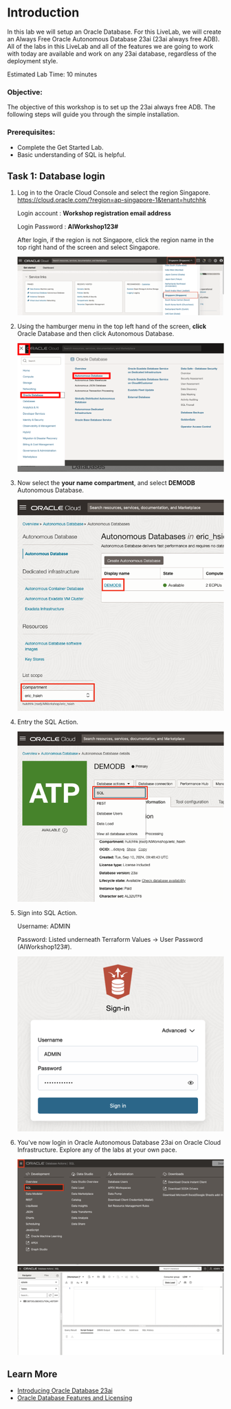 # Introduction

In this lab we will setup an Oracle Database. For this LiveLab, we will create an Always Free Oracle Autonomous Database 23ai (23ai always free ADB). All of the labs in this LiveLab and all of the features we are going to work with today are available and work on any 23ai database, regardless of the deployment style.

Estimated Lab Time: 10 minutes

### Objective:
The objective of this workshop is to set up the 23ai always free ADB. The following steps will guide you through the simple installation.

### Prerequisites:
- Complete the Get Started Lab.
- Basic understanding of SQL is helpful.

## Task 1: Database login
1. Log in to the Oracle Cloud Console and select the region Singapore.
   https://cloud.oracle.com/?region=ap-singapore-1&tenant=hutchhk

   Login account : **Workshop registration email address**

   Login Password : **AIWorkshop123#**

   After login, if the region is not Singapore, click the region name in the top right hand of the screen and select Singapore.

    ![switch region](images/im1-switch-region.png " ")

2. Using the hamburger menu in the top left hand of the screen, **click** Oracle Database and then click Autonomous Database.

    ![locate adb](images/im1.png " ")

3. Now select the **your name compartment**, and select **DEMODB** Autonomous Database.

    ![locate adb](images/im2-workshop.png " ")

4. Entry the SQL Action.

    ![locate adb](images/im3-workshop.png " ")

5. Sign into SQL Action.

    Username: ADMIN

    Password: Listed underneath Terraform Values -> User Password (AIWorkshop123#).

    ![Signing into SQL action](images/im3-login-workshop.png)

6. You've now login in Oracle Autonomous Database 23ai on Oracle Cloud Infrastructure. Explore any of the labs at your own pace.

    ![locate adb](images/im8-workshop.png " ")
    ![locate adb](images/im7-workshop.png " ")

## Learn More

* [Introducing Oracle Database 23ai](https://blogs.oracle.com/database/post/oracle-database-23ai-the-next-long-term-support-release)
* [Oracle Database Features and Licensing](https://apex.oracle.com/pls/apex/r/features/dbfeatures/home)


